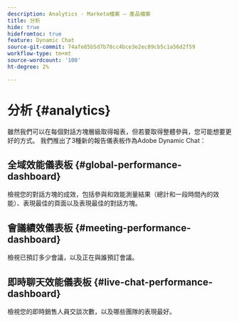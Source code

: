 ```yaml
---
description: Analytics - Marketo檔案 — 產品檔案
title: 分析
hide: true
hidefromtoc: true
feature: Dynamic Chat
source-git-commit: 74afe85b5d7b78cc4bce3e2ec89cb5c1a56d2f59
workflow-type: tm+mt
source-wordcount: '100'
ht-degree: 2%

---
```


# 分析 {#analytics}

雖然我們可以在每個對話方塊層級取得報表，但若要取得整體參與，您可能想要更好的方式。 我們推出了3種新的報告儀表板作為Adobe Dynamic Chat：

## 全域效能儀表板 {#global-performance-dashboard}

檢視您的對話方塊的成效，包括參與和效能測量結果（總計和一段時間內的效能）、表現最佳的頁面以及表現最佳的對話方塊。

## 會議績效儀表板 {#meeting-performance-dashboard}

檢視已預訂多少會議，以及正在與誰預訂會議。

## 即時聊天效能儀表板 {#live-chat-performance-dashboard}

檢視您的即時銷售人員交談次數，以及哪些團隊的表現最好。
